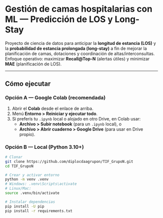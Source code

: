 # Gestión de camas hospitalarias con ML — Predicción de LOS y Long-Stay

Proyecto de ciencia de datos para anticipar la **longitud de estancia (LOS)** y la **probabilidad de estancia prolongada (long-stay)** a fin de mejorar la planificación de camas, dotaciones y coordinación de altas/interconsultas. Enfoque operativo: maximizar **Recall@Top-N** (alertas útiles) y minimizar **MAE** (planificación de LOS).

---

## Cómo ejecutar

### Opción A — Google Colab (recomendada)
1) Abrir el **Colab** desde el enlace de arriba.  
2) Menú **Entorno > Reiniciar y ejecutar todo**.  
3) Si preferís tu `.ipynb` local o alojado en otro Drive, en Colab usar:
   - **Archivo > Subir notebook** (para un `.ipynb` local), o
   - **Archivo > Abrir cuaderno > Google Drive** (para usar en Drive propio).

### Opción B — Local (Python 3.10+)
```bash
# Clonar
git clone https://github.com/diplocdaagrupon/TIF_GrupoN.git
cd TIF_GrupoN

# Crear y activar entorno
python -m venv .venv
# Windows: .venv\Scripts\activate
# Linux/Mac:
source .venv/bin/activate

# Instalar dependencias
pip install -U pip
pip install -r requirements.txt
